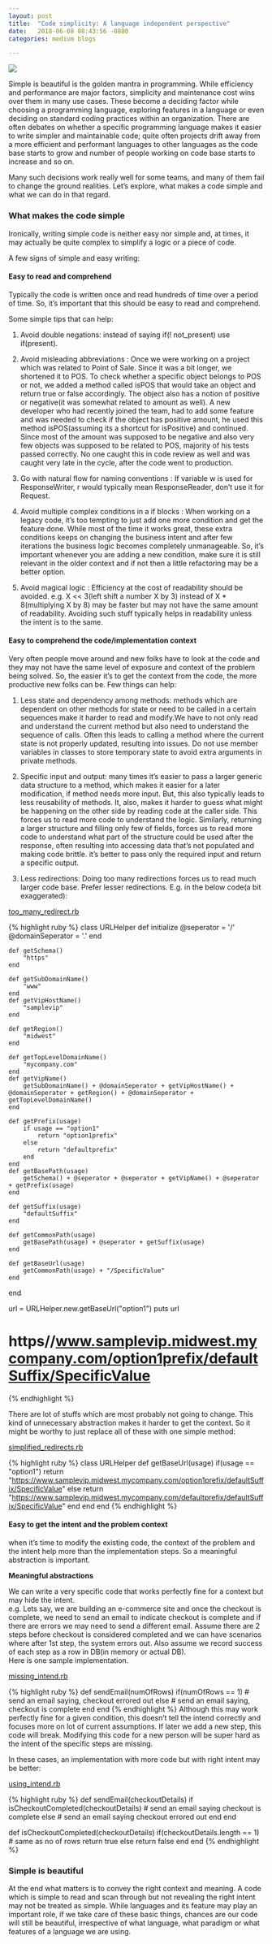 ```yaml
---
layout: post
title:  "Code simplicity: A language independent perspective"
date:   2018-06-08 08:43:56 -0800
categories: medium blogs

---  
```

  
![](/assets/images/straight_line.png)  
  
Simple is beautiful is the golden mantra in programming. While efficiency and performance are major factors, simplicity and maintenance cost wins over them in many use cases. These become a deciding factor while choosing a programming language, exploring features in a language or even deciding on standard coding practices within an organization. There are often debates on whether a specific programming language makes it easier to write simpler and maintainable code; quite often projects drift away from a more efficient and performant languages to other languages as the code base starts to grow and number of people working on code base starts to increase and so on.  
  
Many such decisions work really well for some teams, and many of them fail to change the ground realities. Let’s explore, what makes a code simple and what we can do in that regard.  
  
### What makes the code simple  
  
Ironically, writing simple code is neither easy nor simple and, at times, it may actually be quite complex to simplify a logic or a piece of code.  
  
A few signs of simple and easy writing:  
  
#### Easy to read and comprehend  
Typically the code is written once and read hundreds of time over a period of time. So, it’s important that this should be easy to read and comprehend. 
   
Some simple tips that can help:  
1. Avoid double negations: instead of saying if(! not_present) use if(present).  
      
2. Avoid misleading abbreviations : Once we were working on a project which was related to Point of Sale. Since it was a bit longer, we shortened it to POS. To check whether a specific object belongs to POS or not, we added a method called isPOS that would take an object and return true or false accordingly. The object also has a notion of positive or negative(it was somewhat related to amount as well). A new developer who had recently joined the team, had to add some feature and was needed to check if the object has positive amount, he used this method isPOS(assuming its a shortcut for isPositive) and continued. Since most of the amount was supposed to be negative and also very few objects was supposed to be related to POS, majority of his tests passed correctly. No one caught this in code review as well and was caught very late in the cycle, after the code went to production.  
   
3. Go with natural flow for naming conventions : If variable w is used for ResponseWriter, r would typically mean ResponseReader, don’t use it for Request.  
   
4. Avoid multiple complex conditions in a if blocks : When working on a legacy code, it’s too tempting to just add one more condition and get the feature done. While most of the time it works great, these extra conditions keeps on changing the business intent and after few iterations the business logic becomes completely unmanageable. So, it’s important whenever you are adding a new condition, make sure it is still relevant in the older context and if not then a little refactoring may be a better option.  
   
5. Avoid magical logic : Efficiency at the cost of readability should be avoided. e.g. X << 3(left shift a number X by 3) instead of X * 8(multiplying X by 8) may be faster but may not have the same amount of readability. Avoiding such stuff typically helps in readability unless the intent is to the same.  
     
#### Easy to comprehend the code/implementation context
Very often people move around and new folks have to look at the code and they may not have the same level of exposure and context of the problem being solved. So, the easier it’s to get the context from the code, the more productive new folks can be. Few things can help:  
  
1. Less state and dependency among methods: methods which are dependent on other methods for state or need to be called in a certain sequences make it harder to read and modify.We have to not only read and understand the current method but also need to understand the sequence of calls. Often this leads to calling a method where the current state is not properly updated, resulting into issues. Do not use member variables in classes to store temporary state to avoid extra arguments in private methods.  
   
2. Specific input and output: many times it’s easier to pass a larger generic data structure to a method, which makes it easier for a later modification, if method needs more input. But, this also typically leads to less reusability of methods. It, also, makes it harder to guess what might be happening on the other side by reading code at the caller side. This forces us to read more code to understand the logic. Similarly, returning a larger structure and filling only few of fields, forces us to read more code to understand what part of the structure could be used after the response, often resulting into accessing data that’s not populated and making code brittle. it’s better to pass only the required input and return a specific output.  
   
3. Less redirections: Doing too many redirections forces us to read much larger code base. Prefer lesser redirections. E.g. in the below code(a bit exaggerated):  

[too_many_redirect.rb](https://gist.github.com/Mitendra/69029757a42447ed7f5e0468a79ad9cd)  
    
{% highlight ruby %}
class URLHelper
	def initialize
		@seperator = '/'
		@domainSeperator = '.'
	end

	def getSchema()
		"https"
	end

	def getSubDomainName()
		"www"
	end
	def getVipHostName()
		"samplevip"
	end

	def getRegion()
		"midwest"
	end

	def getTopLevelDomainName()
		"mycompany.com"
	end
	def getVipName()
		getSubDomainName() + @domainSeperator + getVipHostName() + @domainSeperator + getRegion() + @domainSeperator +  getTopLevelDomainName() 
	end

	def getPrefix(usage)
		if usage == "option1"
			return "option1prefix"
		else
			return "defaultprefix"
		end
	end
	def getBasePath(usage)
		getSchema() + @seperator + @seperator + getVipName() + @seperator + getPrefix(usage)
	end

	def getSuffix(usage)
		"defaultSuffix"
	end
	
	def getCommonPath(usage)
		getBasePath(usage) + @seperator + getSuffix(usage)
	end

	def getBaseUrl(usage)
		getCommonPath(usage) + "/SpecificValue"
	end

end

url = URLHelper.new.getBaseUrl("option1")
puts url
# https//www.samplevip.midwest.mycompany.com/option1prefix/defaultSuffix/SpecificValue
{% endhighlight %}

There are lot of stuffs which are most probably not going to change. This kind of unnecessary abstraction makes it harder to get the context.
So it might be worthy to just replace all of these with one simple method:  

[simplified_redirects.rb](https://gist.github.com/Mitendra/69029757a42447ed7f5e0468a79ad9cd)  
   
{% highlight ruby %}
class URLHelper
  def getBaseUrl(usage)
    if(usage == "option1")
      return "https://www.samplevip.midwest.mycompany.com/option1prefix/defaultSuffix/SpecificValue"
    else
      return "https://www.samplevip.midwest.mycompany.com/defaultprefix/defaultSuffix/SpecificValue"
    end
  end
end
{% endhighlight %}

#### Easy to get the intent and the problem context  
when it’s time to modify the existing code, the context of the problem and the intent help more than the implementation steps. So a meaningful abstraction is important.  
   
**Meaningful abstractions**  
     
We can write a very specific code that works perfectly fine for a context but may hide the intent.  
e.g. Lets say, we are building an e-commerce site and once the checkout is complete, we need to send an email to indicate checkout is complete and if there are errors we may need to send a different email. Assume there are 2 steps before checkout is considered completed and we can have scenarios where after 1st step, the system errors out. Also assume we record success of each step as a row in DB(in memory or actual DB).  
Here is one sample implementation.  
  
[missing_intend.rb](https://gist.github.com/Mitendra/b9cb86b48ded20f8c52c926450039954#file-missing_intend-rb)  
  
{% highlight ruby %}
def sendEmail(numOfRows)
  if(numOfRows  == 1)
    # send an email saying, checkout errored out
  else
    # send an email saying, checkout is complete
  end
end
{% endhighlight %}
Although this may work perfectly fine for a given condition, this doesn’t tell the intend correctly and focuses more on lot of current assumptions. If later we add a new step, this code will break. Modifying this code for a new person will be super hard as the intent of the specific steps are missing.  
  
In these cases, an implementation with more code but with right intent may be better:  
  
[using_intend.rb](https://gist.github.com/Mitendra/aa42393a5b419a38e0cf23460a1afef9)  

{% highlight ruby %}
def sendEmail(checkoutDetails)
  if isCheckoutCompleted(checkoutDetails)
    # send an email saying checkout is complete
  else
    # send an email saying checkout errored out
  end
end

def isCheckoutCompleted(checkoutDetails)
  if(checkoutDetails.length == 1) # same as no of rows
    return true
  else
    return false
  end
end
{% endhighlight %}

### Simple is beautiful
At the end what matters is to convey the right context and meaning. A code which is simple to read and scan through but not revealing the right intent may not be treated as simple. While languages and its feature may play an important role, if we take care of these basic things, chances are our code will still be beautiful, irrespective of what language, what paradigm or what features of a language we are using.  
